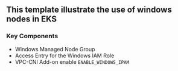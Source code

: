 ## This template illustrate the use of windows nodes in EKS

### Key Components
- Windows Managed Node Group
- Access Entry for the Windows IAM Role
- VPC-CNI Add-on enable `ENABLE_WINDOWS_IPAM`